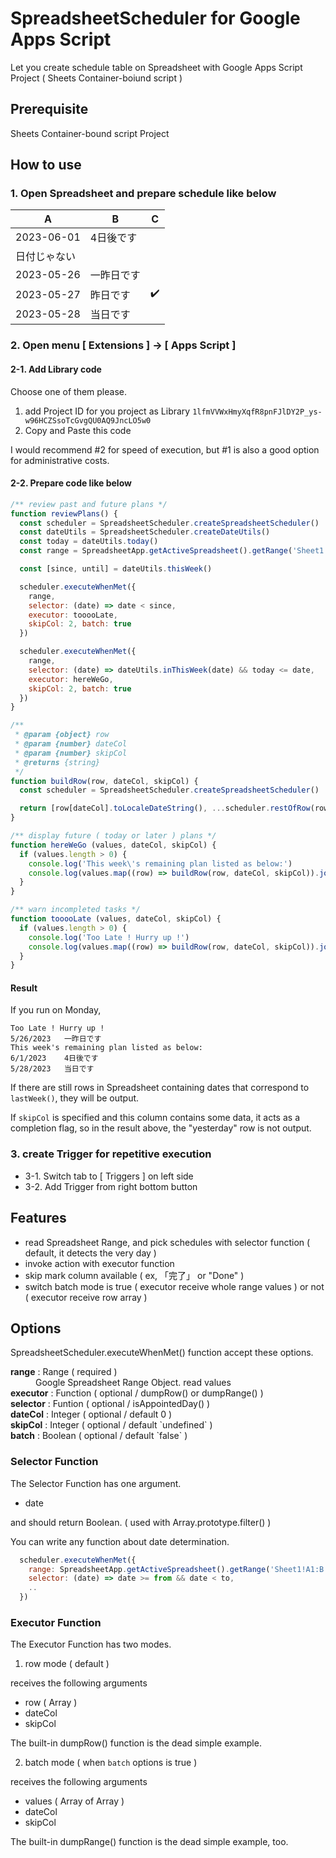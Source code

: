 # SpreadsheetScheduler for Google Apps Script

Let you create schedule table on Spreadsheet with Google Apps Script Project ( Sheets Container-boiund script )

## Prerequisite

Sheets Container-bound script Project

## How to use

### 1. Open Spreadsheet and prepare schedule like below

| A | B | C |
| --- | --- | --- |
| 2023-06-01 | 4日後です |  |
| 日付じゃない |  |  |
| 2023-05-26 | 一昨日です |  |
| 2023-05-27 | 昨日です | ✔️ |
| 2023-05-28 | 当日です |  |

### 2. Open menu [ Extensions ] -> [ Apps Script ]

#### 2-1. Add Library code

Choose one of them please.

 1. add Project ID for you project as Library `1lfmVVWxHmyXqfR8pnFJlDY2P_ys-w96HCZSsoTcGvgQU0AQ9JncLO5w0`
 2. Copy and Paste this code

I would recommend #2 for speed of execution, but #1 is also a good option for administrative costs.

#### 2-2. Prepare code like below

```javascript
/** review past and future plans */
function reviewPlans() {
  const scheduler = SpreadsheetScheduler.createSpreadsheetScheduler()
  const dateUtils = SpreadsheetScheduler.createDateUtils()
  const today = dateUtils.today()
  const range = SpreadsheetApp.getActiveSpreadsheet().getRange('Sheet1!A1:C')

  const [since, until] = dateUtils.thisWeek()

  scheduler.executeWhenMet({
    range,
    selector: (date) => date < since,
    executor: tooooLate,
    skipCol: 2, batch: true
  })

  scheduler.executeWhenMet({
    range,
    selector: (date) => dateUtils.inThisWeek(date) && today <= date,
    executor: hereWeGo,
    skipCol: 2, batch: true
  })
}

/**
 * @param {object} row
 * @param {number} dateCol
 * @param {number} skipCol
 * @returns {string}
 */
function buildRow(row, dateCol, skipCol) {
  const scheduler = SpreadsheetScheduler.createSpreadsheetScheduler()

  return [row[dateCol].toLocaleDateString(), ...scheduler.restOfRow(row)].join('\t')
}

/** display future ( today or later ) plans */
function hereWeGo (values, dateCol, skipCol) {
  if (values.length > 0) {
    console.log('This week\'s remaining plan listed as below:')
    console.log(values.map((row) => buildRow(row, dateCol, skipCol)).join('\n'))
  }
}

/** warn incompleted tasks */
function tooooLate (values, dateCol, skipCol) {
  if (values.length > 0) {
    console.log('Too Late ! Hurry up !')
    console.log(values.map((row) => buildRow(row, dateCol, skipCol)).join('\n'))
  }
}
```

#### Result

If you run on Monday,

```
Too Late ! Hurry up !
5/26/2023	一昨日です
This week's remaining plan listed as below:
6/1/2023	4日後です
5/28/2023	当日です
```

If there are still rows in Spreadsheet containing dates that correspond to `lastWeek()`, they will be output.

If `skipCol` is specified and this column contains some data, it acts as a completion flag, so in the result above, the "yesterday" row is not output.

### 3. create Trigger for repetitive execution

 * 3-1. Switch tab to [ Triggers ] on left side
 * 3-2. Add Trigger from right bottom button

## Features

 * read Spreadsheet Range, and pick schedules with selector function ( default, it detects the very day )
 * invoke action with executor function
 * skip mark column available ( ex, 「完了」 or "Done" )
 * switch batch mode is true ( executor receive whole range values ) or not ( executor receive row array )

## Options

SpreadsheetScheduler.executeWhenMet() function accept these options.

<dl>
<dt><strong>range</strong> : Range ( required )</dt>
<dd>Google Spreadsheet Range Object. read values </dd>
<dt><strong>executor</strong> : Function ( optional / dumpRow() or dumpRange() )</dt>
<dd></dd>
<dt><strong>selector</strong> : Funtion ( optional / isAppointedDay() )</dt>
<dd></dd>
<dt><strong>dateCol</strong> : Integer ( optional / default 0 )</dt>
<dd></dd>
<dt><strong>skipCol</strong> : Integer ( optional / default `undefined` )</dt>
<dd></dd>
<dt><strong>batch</strong> : Boolean ( optional / default `false` )</dt>
<dd></dd>

### Selector Function

The Selector Function has one argument.

 * date

and should return Boolean. ( used with Array.prototype.filter() )

You can write any function about date determination.

```javascript
  scheduler.executeWhenMet({
    range: SpreadsheetApp.getActiveSpreadsheet().getRange('Sheet1!A1:B'),
    selector: (date) => date >= from && date < to,
    ..
  })
```

### Executor Function

The Executor Function has two modes.

1. row mode ( default )

receives the following arguments

 * row ( Array )
 * dateCol
 * skipCol

The built-in dumpRow() function is the dead simple example.

2. batch mode ( when `batch` options is true )

receives the following arguments

 * values ( Array of Array )
 * dateCol
 * skipCol

The built-in dumpRange() function is the dead simple example, too.

